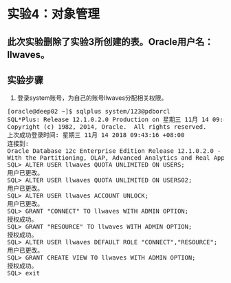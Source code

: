 # 实验4：对象管理

## 此次实验删除了实验3所创建的表。Oracle用户名：llwaves。

## 实验步骤
1. 登录system账号，为自己的账号llwaves分配相关权限。
<pre>
[oracle@deep02 ~]$ sqlplus system/123@pdborcl
SQL*Plus: Release 12.1.0.2.0 Production on 星期三 11月 14 09:44:08 2018
Copyright (c) 1982, 2014, Oracle.  All rights reserved.
上次成功登录时间: 星期三 11月 14 2018 09:43:16 +08:00
连接到:
Oracle Database 12c Enterprise Edition Release 12.1.0.2.0 - 64bit Production
With the Partitioning, OLAP, Advanced Analytics and Real Application Testing options                                                         
SQL> ALTER USER llwaves QUOTA UNLIMITED ON USERS;
用户已更改。
SQL> ALTER USER llwaves QUOTA UNLIMITED ON USERS02;
用户已更改。
SQL> ALTER USER llwaves ACCOUNT UNLOCK;
用户已更改。
SQL> GRANT "CONNECT" TO llwaves WITH ADMIN OPTION;
授权成功。
SQL> GRANT "RESOURCE" TO llwaves WITH ADMIN OPTION;
授权成功。
SQL> ALTER USER llwaves DEFAULT ROLE "CONNECT","RESOURCE";
用户已更改。
SQL> GRANT CREATE VIEW TO llwaves WITH ADMIN OPTION;
授权成功。
SQL> exit
</pre>
